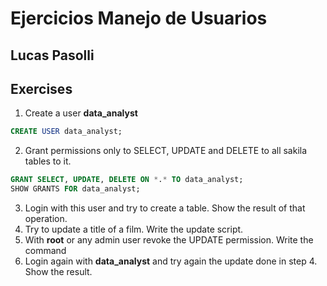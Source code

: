 # Ejercicios Manejo de Usuarios

## Lucas Pasolli

## Exercises

1. Create a user **data_analyst**

```sql
CREATE USER data_analyst;
```

2. Grant permissions only to SELECT, UPDATE and DELETE to all sakila tables to it.

```sql
GRANT SELECT, UPDATE, DELETE ON *.* TO data_analyst;
SHOW GRANTS FOR data_analyst;
```

3. Login with this user and try to create a table. Show the result of that operation.
4. Try to update a title of a film. Write the update script.
5. With **root** or any admin user revoke the UPDATE permission. Write the command
6. Login again with **data_analyst** and try again the update done in step 4. Show the result.
